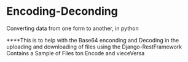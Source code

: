 # Encoding-Deconding
Converting data from one form to another, in python

****This is to help with the Base64 enconding and Decoding in the uploading and downloading of files using the Django-RestFramework
Contains a Sample of Files ton Encode and vieceVersa
